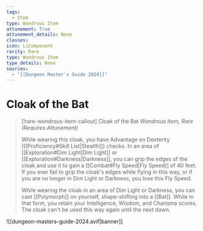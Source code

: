 ```yaml
---
tags:
  - Item
type: Wondrous Item
attunement: True
attunement_details: None
classes:
icon: LiComponent
rarity: Rare
type: Wondrous Item
type_details: None
sources: 
  - "[[Dungeon Master's Guide 2024]]"
---
```

# Cloak of the Bat
>[!rare-wondrous-item-callout] Cloak of the Bat
>_Wondrous Item, Rare (Requires Attunement)_
>
>While wearing this cloak, you have Advantage on Dexterity ([[Proficiency#Skill List\|Stealth]]) checks. In an area of [[Exploration#Dim Light\|Dim Light]] or [[Exploration#Darkness\|Darkness]], you can grip the edges of the cloak and use it to gain a [[Combat#Fly Speed\|Fly Speed]] of 40 feet. If you ever fail to grip the cloak's edges while flying in this way, or if you are no longer in Dim Light or Darkness, you lose this Fly Speed.
>
>While wearing the cloak in an area of Dim Light or Darkness, you can cast [[Polymorph]] on yourself, shape-shifting into a [[Bat]]. While in that form, you retain your Intelligence, Wisdom, and Charisma scores. The cloak can't be used this way again until the next dawn.
>


![[dungeon-masters-guide-2024.avif|banner]]